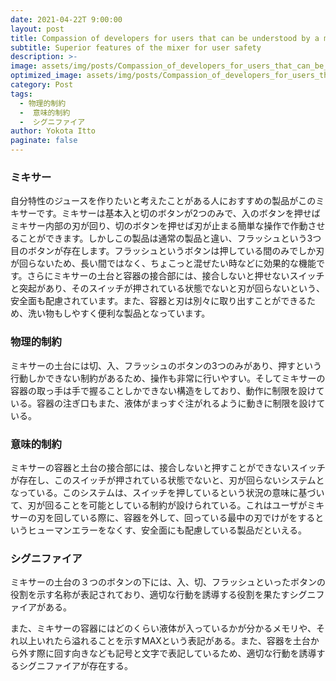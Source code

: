 ```yaml
---
date: 2021-04-22T 9:00:00
layout: post
title: Compassion of developers for users that can be understood by a mixer
subtitle: Superior features of the mixer for user safety
description: >-
image: assets/img/posts/Compassion_of_developers_for_users_that_can_be_understood_by_a_mixer/image1.png
optimized_image: assets/img/posts/Compassion_of_developers_for_users_that_can_be_understood_by_a_mixer/image1_resized_thumbnail.png
category: Post
tags: 
  - 物理的制約
  -  意味的制約
  -  シグニファイア
author: Yokota Itto
paginate: false
---
```


### ミキサー
自分特性のジュースを作りたいと考えたことがある人におすすめの製品がこのミキサーです。ミキサーは基本入と切のボタンが2つのみで、入のボタンを押せばミキサー内部の刃が回り、切のボタンを押せば刃が止まる簡単な操作で作動させることができます。しかしこの製品は通常の製品と違い、フラッシュという3つ目のボタンが存在します。フラッシュというボタンは押している間のみでしか刃が回らないため、長い間ではなく、ちょこっと混ぜたい時などに効果的な機能です。さらにミキサーの土台と容器の接合部には、接合しないと押せないスイッチと突起があり、そのスイッチが押されている状態でないと刃が回らないという、安全面も配慮されています。また、容器と刃は別々に取り出すことができるため、洗い物もしやすく便利な製品となっています。

### 物理的制約
ミキサーの土台には切、入、フラッシュのボタンの3つのみがあり、押すという行動しかできない制約があるため、操作も非常に行いやすい。そしてミキサーの容器の取っ手は手で握ることしかできない構造をしており、動作に制限を設けている。容器の注ぎ口もまた、液体がまっすぐ注がれるように動きに制限を設けている。

### 意味的制約
ミキサーの容器と土台の接合部には、接合しないと押すことができないスイッチが存在し、このスイッチが押されている状態でないと、刃が回らないシステムとなっている。このシステムは、スイッチを押しているという状況の意味に基づいて、刃が回ることを可能としている制約が設けられている。これはユーザがミキサーの刃を回している際に、容器を外して、回っている最中の刃でけがをするというヒューマンエラーをなくす、安全面にも配慮している製品だといえる。

### シグニファイア
 ミキサーの土台の３つのボタンの下には、入、切、フラッシュといったボタンの役割を示す名称が表記されており、適切な行動を誘導する役割を果たすシグニファイアがある。

また、ミキサーの容器にはどのくらい液体が入っているかが分かるメモリや、それ以上いれたら溢れることを示すMAXという表記がある。また、容器を土台から外す際に回す向きなども記号と文字で表記しているため、適切な行動を誘導するシグニファイアが存在する。
